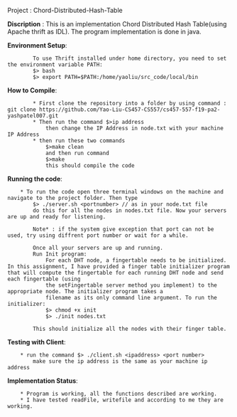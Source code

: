 Project : Chord-Distributed-Hash-Table

<b>Discription</b> : 
	This is an implementation Chord Distributed Hash Table(using Apache thrift as IDL). The program implementation is done in java.


<b>Environment Setup</b>:

			To use Thrift installed under home directory, you need to set the environment variable PATH:		
			$> bash
			$> export PATH=$PATH:/home/yaoliu/src_code/local/bin
						
<b>How to Compile</b>:
			
			* First clone the repository into a folder by using command : git clone https://github.com/Yao-Liu-CS457-CS557/cs457-557-f19-pa2-yashpatel007.git
			* Then run the command $>ip address
				then change the IP Address in node.txt with your machine IP Address
			* then run these two commands 
				$>make clean
				and then run command 
				$>make
				this should compile the code

<b>Running the code</b>:

		* To run the code open three terminal windows on the machine and navigate to the project folder. Then type 
			$> ./server.sh <portnumber> // as in your node.txt file
			do this for all the nodes in nodes.txt file. Now your servers are up and ready for listening.
			
			Note* : if the system give exception that port can not be used, try using diffrent port number or wait for a while.
			
			Once all your servers are up and running.
			Run Init program:
				For each DHT node, a fingertable needs to be initialized. In this assignment, I have provided a finger table initializer program that will compute the fingertable for each running DHT node and send each fingertable (using
				the setFingertable server method you implement) to the appropriate node. The initializer program takes a
				filename as its only command line argument. To run the initializer:
				$> chmod +x init
				$> ./init nodes.txt
				
			This should initialize all the nodes with their finger table.
			
<b>Testing with Client</b>:
		
		* run the command $> ./client.sh <ipaddress> <port number>
			make sure the ip address is the same as your machine ip address
			
			
<b>Implementation Status</b>:
	
		* Program is working, all the functions described are working.
		* I have tested readFile, writefile and according to me they are working.
		
			
